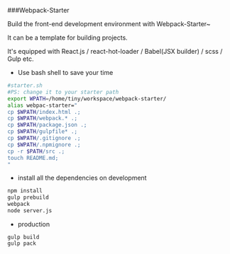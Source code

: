 ###Webpack-Starter

Build the front-end development environment with Webpack-Starter~

It can be a template for building projects.

It's equipped with React.js / react-hot-loader / Babel(JSX builder) / scss / Gulp etc.

* Use bash shell to save your time

```bash
#starter.sh  
#PS: change it to your starter path
export WPATH=/home/tiny/workspace/webpack-starter/
alias webpac-starter="
cp $WPATH/index.html .;
cp $WPATH/webpack.* .;
cp $WPATH/package.json .;
cp $WPATH/gulpfile* .;
cp $WPATH/.gitignore .;
cp $WPATH/.npmignore .;
cp -r $PATH/src .;
touch README.md;
"
```

* install all the dependencies on development

```bash
npm install
gulp prebuild
webpack
node server.js
```

* production

```shell
gulp build
gulp pack
```
